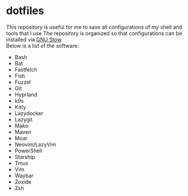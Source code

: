 # dotfiles

This repository is useful for me to save all configurations of my shell and tools that I use 
The repository is organized so that configurations can be installed via [GNU Stow](https://www.gnu.org/software/stow/).  
Below is a list of the software:  

- Bash
- Bat
- Fastfetch
- Fish
- Fuzzel
- Git
- Hyprland
- k9s
- Kitty
- Lazydocker
- Lazygit
- Mako
- Maven
- Moar
- Neovim/LazyVim
- PowerShell
- Starship
- Tmux
- Vim
- Waybar
- Zoxide
- Zsh
